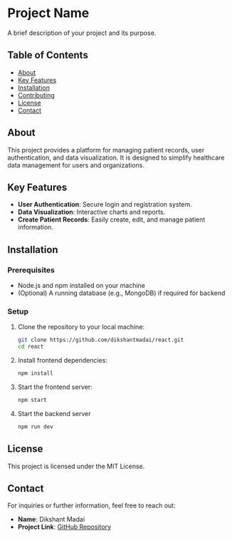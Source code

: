 # Project Name

A brief description of your project and its purpose.

## Table of Contents

- [About](#about)
- [Key Features](#key-features)
- [Installation](#installation)
- [Contributing](#contributing)
- [License](#license)
- [Contact](#contact)

## About

This project provides a platform for managing patient records, user authentication, and data visualization. It is designed to simplify healthcare data management for users and organizations.

## Key Features

- **User Authentication**: Secure login and registration system.
- **Data Visualization**: Interactive charts and reports.
- **Create Patient Records**: Easily create, edit, and manage patient information.

## Installation

### Prerequisites

- Node.js and npm installed on your machine
- (Optional) A running database (e.g., MongoDB) if required for backend

### Setup

1. Clone the repository to your local machine:
    ```bash
    git clone https://github.com/dikshantmadai/react.git
    cd react
    ```

2. Install frontend dependencies:
    ```bash
    npm install
    ```

3. Start the frontend server:
    ```bash
    npm start
    ```

4. Start the backend server 
    ```bash
    npm run dev
    ```


## License

This project is licensed under the MIT License.

## Contact

For inquiries or further information, feel free to reach out:

- **Name**: Dikshant Madai
- **Project Link**: [GitHub Repository](https://github.com/dikshantmadai/react)
